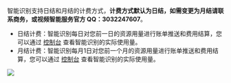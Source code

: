 智能识别支持日结和月结的计费方式，**计费方式默认为日结，如需变更为月结请联系商务，或视频智能服务官方 QQ：3032247607**。

- 日结计费：智能识别每日对您前一日的资源用量进行账单推送和费用结算，您可以通过 [控制台](https://console.cloud.tencent.com/mps) 查看智能识别的实际使用量。
- 月结计费：智能识别每月1日对您前一个月的资源用量进行账单推送和费用结算，您可以通过 [控制台](https://console.cloud.tencent.com/mps) 查看智能识别的实际使用量。
     

![](https://main.qcloudimg.com/raw/98ea76636c944cb00b428fc31b995a1a.svg)
 
